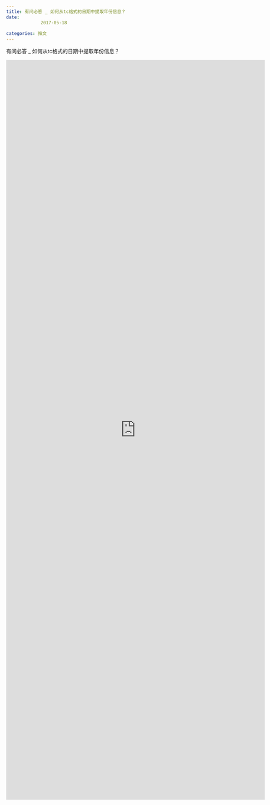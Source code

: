```yaml
---
title: 有问必答 _ 如何从tc格式的日期中提取年份信息？
date: 
             2017-05-18
            
categories: 推文
---
```

有问必答 _ 如何从tc格式的日期中提取年份信息？<!--more-->
<iframe src="http://202.114.234.173:8669/appbbs/Stata_Article/@有问必答 _ 如何从tc格式的日期中提取年份信息？.htm" width="700px" height="2000px" scrolling="auto" frameborder=0 ></iframe>